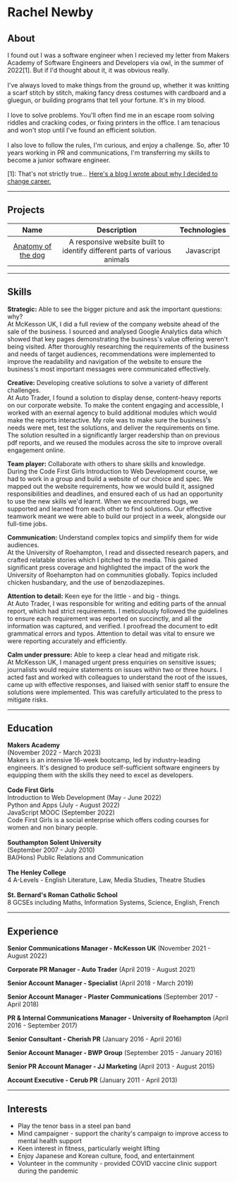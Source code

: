 # Rachel Newby

## About

I found out I was a software engineer when I recieved my letter from Makers Academy of Software Engineers and Developers via owl, in the summer of 2022[1]. But if I'd thought about it, it was obvious really.
<br>
<br>
I've always loved to make things from the ground up, whether it was knitting a scarf stitch by stitch, making fancy dress costumes with cardboard and a gluegun, or building programs that tell your fortune. It's in my blood. 
<br>
<br>
I love to solve problems. You'll often find me in an escape room solving riddles and cracking codes, or fixing printers in the office. I am tenacious and won't stop until I've found an efficient solution.
<br>
<br>
I also love to follow the rules, I'm curious, and enjoy a challenge. So, after 10 years working in PR and communications, I'm transferring my skills to become a junior software engineer. 


[1]: That's not strictly true... [Here's a blog I wrote about why I decided to change career.](https://medium.com/@rachelnewby/im-becoming-a-software-engineer-here-s-why-cdf9c4475d28)

---------------------------------------------
## Projects

| Name                 | Description                                                               | Technologies        |
|:--------------------:|:-------------------------------------------------------------------------:|:-------------------:|
|[Anatomy of the dog](https://github.com/rachelnewby/cfg-anatomy-of-the-dog-project.git)| A responsive website built to identify different parts of various animals | Javascript          |

--------------------------------------------
## Skills

**Strategic:** Able to see the bigger picture and ask the important questions: why?<br>
At McKesson UK, I did a full review of the company website ahead of the sale of the business. I sourced and analysed Google Analytics data which showed that key pages demonstrating the business's value offering weren't being visited. After thoroughly researching the requirements of the business and needs of target audiences, recommendations were implemented to improve the readability and navigation of the website to ensure the business's most important messages were communicated effectively. 

**Creative:** Developing creative solutions to solve a variety of different challenges.<br>
At Auto Trader, I found a solution to display dense, content-heavy reports on our corporate website. To make the content engaging and accessible, I worked with an exernal agency to build additional modules which would make the reports interactive. My role was to make sure the business's needs were met, test the solutions, and deliver the requirements on time. The solution resulted in a significantly larger readership than on previous pdf reports, and we reused the modules across the site to improve overall engagement online. 

**Team player:** Collaborate with others to share skills and knowledge.<br>
During the Code First Girls Introduction to Web Development course, we had to work in a group and build a website of our choice and spec. We mapped out the website requirements, how we would build it, assigned responsibilities and deadlines, and ensured each of us had an opportunity to use the new skills we'd learnt. When we encountered bugs, we supported and learned from each other to find solutions. Our effective teamwork meant we were able to build our project in a week, alongside our full-time jobs. 

**Communication:** Understand complex topics and simplify them for wide audiences.<br> 
At the University of Roehampton, I read and dissected research papers, and crafted relatable stories which I pitched to the media. This gained significant press coverage and highlighted the impact of the work the University of Roehampton had on communities globally. Topics included chicken husbandary, and the use of benzodiazepines. 

**Attention to detail:** Keen eye for the little - and big - things.<br>
At Auto Trader, I was responsible for writing and editing parts of the annual report, which had strict requirements. I meticulously followed the guidelines to ensure each requirement was reported on succinctly, and all the information was captured, and verified. I proofread the document to edit grammatical errors and typos. Attention to detail was vital to ensure we were reporting accurately and efficiently. 

**Calm under pressure:** Able to keep a clear head and mitigate risk.<br>
At McKesson UK, I managed urgent press enquiries on sensitive issues; journalists would require statements on issues within two or three hours. I acted fast and worked with colleagues to understand the root of the issues, came up with effective responses, and liaised with senior staff to ensure the solutions were implemented. This was carefully articulated to the press to mitigate risks. 


--------------------------------------------
## Education

**Makers Academy** <br>
(November 2022 - March 2023)<br>
Makers is an intensive 16-week bootcamp, led by industry-leading engineers. It's designed to produce self-sufficient software engineers by equipping them with the skills they need to excel as developers. 
<br>
<br>
**Code First Girls** <br>
Introduction to Web Development (May - June 2022)<br>
Python and Apps (July - August 2022)<br>
JavaScript MOOC (September 2022)<br>
Code First Girls is a social enterprise which offers coding courses for women and non binary people. 
<br>
<br>
**Southampton Solent University**<br>
(September 2007 - July 2010)<br>
BA(Hons) Public Relations and Communication 
<br>
<br>
**The Henley College**<br>
4 A-Levels - English Literature, Law, Media Studies, Theatre Studies
<br>
<br>
**St. Bernard's Roman Catholic School**<br>
8 GCSEs including Maths, Information Systems, Science, English, French

--------------------------------------------
## Experience

**Senior Communications Manager - McKesson UK**
(November 2021 - August 2022)

**Corporate PR Manager - Auto Trader**
(April 2019 - August 2021)

**Senior Account Manager - Specialist**
(April 2018 - March 2019)

**Senior Account Manager - Plaster Communications**
(September 2017 - April 2018)

**PR & Internal Communications Manager - University of Roehampton**
(April 2016 - September 2017)

**Senior Consultant - Cherish PR**
(January 2016 - April 2016)

**Senior Account Manager - BWP Group**
(September 2015 - January 2016)

**Senior PR Account Manager - JJ Marketing**
(April 2013 - August 2015)

**Account Executive - Cerub PR**
(January 2011 - April 2013)

--------------------------------------------
## Interests

* Play the tenor bass in a steel pan band
* Mind campaigner - support the charity's campaign to improve access to mental health support
* Keen interest in fitness, particularly weight lifting
* Enjoy Japanese and Korean culture, food, and entertainment
* Volunteer in the community - provided COVID vaccine clinic support during the pandemic 
